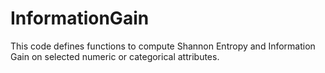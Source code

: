 # InformationGain

This code defines functions to compute Shannon Entropy and Information Gain on selected numeric or categorical attributes. 
